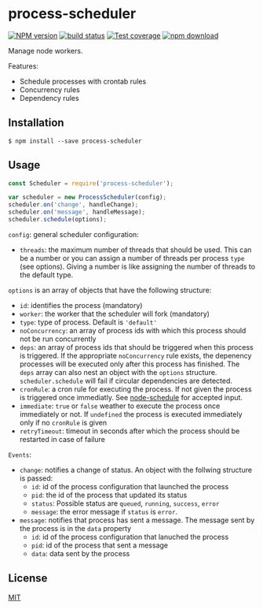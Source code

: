 # process-scheduler

[![NPM version][npm-image]][npm-url]
[![build status][travis-image]][travis-url]
[![Test coverage][codecov-image]][codecov-url]
[![npm download][download-image]][download-url]

Manage node workers.

Features:

- Schedule processes with crontab rules
- Concurrency rules
- Dependency rules

## Installation

`$ npm install --save process-scheduler`

## Usage

```js
const Scheduler = require('process-scheduler');

var scheduler = new ProcessScheduler(config);
scheduler.on('change', handleChange);
scheduler.on('message', handleMessage);
scheduler.schedule(options);
```

`config`: general scheduler configuration:

- `threads`: the maximum number of threads that should be used. This can be a number or you can assign a number of threads per process `type` (see options). Giving a number is like assigning the number of threads to the default type.

`options` is an array of objects that have the following structure:

- `id`: identifies the process (mandatory)
- `worker`: the worker that the scheduler will fork (mandatory)
- `type`: type of process. Default is `'default'`
- `noConcurrency`: an array of process ids with which this process should not be run concurrently
- `deps`: an array of process ids that should be triggered when this process is triggered. If the appropriate `noConcurrency` rule exists, the depenency processes will be executed only after this process has finished. The `deps` array can also nest an object with the `options` structure. `scheduler.schedule` will fail if circular dependencies are detected.
- `cronRule`: a cron rule for executing the process. If not given the process is triggered once immediatly. See [node-schedule](https://github.com/node-schedule/node-schedule) for accepted input.
- `immediate`: `true` or `false` weather to execute the process once immediately or not. If `undefined` the process is executed immediately only if no `cronRule` is given
- `retryTimeout`: timeout in seconds after which the process should be restarted in case of failure

`Events`:

- `change`: notifies a change of status. An object with the follwing structure is passed:
  - `id`: id of the process configuration that launched the process
  - `pid`: the id of the process that updated its status
  - `status`: Possible status are `queued`, `running`, `success`, `error`
  - `message`: the error message if `status` is `error`.
- `message`: notifies that process has sent a message. The message sent by the process is in the `data` property
  - `id`: id of the process configuration that lanuched the process
  - `pid`: id of the process that sent a message
  - `data`: data sent by the process

## License

[MIT](./LICENSE)

[npm-image]: https://img.shields.io/npm/v/process-scheduler.svg?style=flat-square
[npm-url]: https://www.npmjs.com/package/process-scheduler
[travis-image]: https://img.shields.io/travis/cheminfo/process-scheduler/master.svg?style=flat-square
[travis-url]: https://travis-ci.org/cheminfo/process-scheduler
[codecov-image]: https://img.shields.io/codecov/c/github/cheminfo/process-scheduler.svg?style=flat-square
[codecov-url]: https://codecov.io/gh/cheminfo/process-scheduler
[download-image]: https://img.shields.io/npm/dm/process-scheduler.svg?style=flat-square
[download-url]: https://www.npmjs.com/package/process-scheduler
